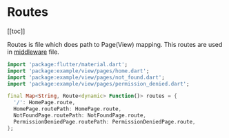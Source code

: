 # Routes

[[toc]]

Routes is file which does path to Page(View) mapping. This routes are used in [middleware](./middleware.md) file.

```dart
import 'package:flutter/material.dart';
import 'package:example/view/pages/home.dart';
import 'package:example/view/pages/not_found.dart';
import 'package:example/view/pages/permission_denied.dart';

final Map<String, Route<dynamic> Function()> routes = {
  '/': HomePage.route,
  HomePage.routePath: HomePage.route,
  NotFoundPage.routePath: NotFoundPage.route,
  PermissionDeniedPage.routePath: PermissionDeniedPage.route,
};
```
